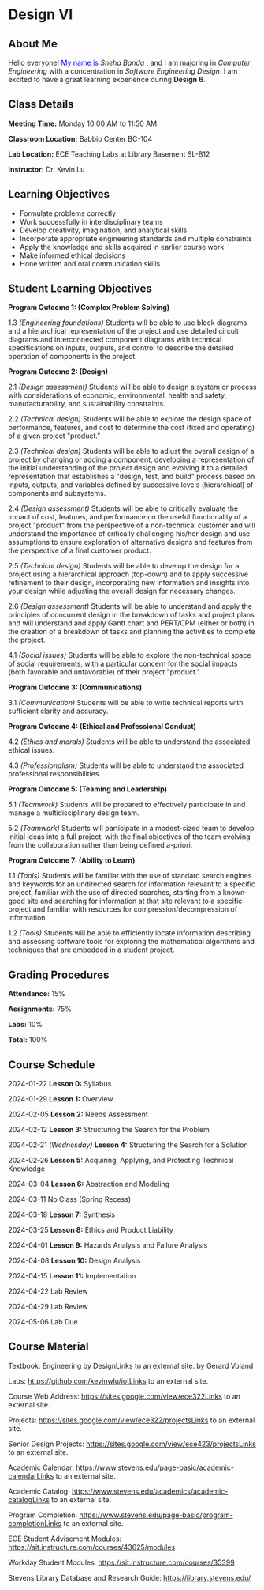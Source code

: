 # Design VI 

## About Me
Hello everyone!
<font color="blue">My name is </font>  *Sneha Banda* , and I am majoring in *Computer Engineering* with a concentration in *Software Engineering Design*. I am excited to have a great learning experience during **Design 6**.

## Class Details
**Meeting Time:** Monday 10:00 AM to 11:50 AM

**Classroom Location:** Babbio Center BC-104

**Lab Location:** ECE Teaching Labs at Library Basement SL-B12

**Instructor:** Dr. Kevin Lu 

## Learning Objectives 
- Formulate problems correctly
- Work successfully in interdisciplinary teams
- Develop creativity, imagination, and analytical skills
- Incorporate appropriate engineering standards and multiple constraints
- Apply the knowledge and skills acquired in earlier course work
- Make informed ethical decisions
- Hone written and oral communication skills
## Student Learning Objectives 
**Program Outcome 1: (Complex Problem Solving)**

1.3 *(Engineering foundations)* Students will be able to use block diagrams and a hierarchical representation of the project and use detailed circuit diagrams and interconnected component diagrams with technical specifications on inputs, outputs, and control to describe the detailed operation of components in the project.

**Program Outcome 2: (Design)**

2.1 *(Design assessment)* Students will be able to design a system or process with considerations of economic, environmental, health and safety, manufacturability, and sustainability constraints.

2.2 *(Technical design)* Students will be able to explore the design space of performance, features, and cost to determine the cost (fixed and operating) of a given project "product."

2.3 *(Technical design)* Students will be able to adjust the overall design of a project by changing or adding a component, developing a representation of the initial understanding of the project design and evolving it to a detailed representation that establishes a "design, test, and build" process based on inputs, outputs, and variables defined by successive levels (hierarchical) of components and subsystems.

2.4 *(Design assessment)* Students will be able to critically evaluate the impact of cost, features, and performance on the useful functionality of a project "product" from the perspective of a non-technical customer and will understand the importance of critically challenging his/her design and use assumptions to ensure exploration of alternative designs and features from the perspective of a final customer product.

2.5 *(Technical design)* Students will be able to develop the design for a project using a hierarchical approach (top-down) and to apply successive refinement to their design, incorporating new information and insights into your design while adjusting the overall design for necessary changes.

2.6 *(Design assessment)* Students will be able to understand and apply the principles of concurrent design in the breakdown of tasks and project plans and will understand and apply Gantt chart and PERT/CPM (either or both) in the creation of a breakdown of tasks and planning the activities to complete the project.

4.1 *(Social issues)* Students will be able to explore the non-technical space of social requirements, with a particular concern for the social impacts (both favorable and unfavorable) of their project "product."

**Program Outcome 3: (Communications)**

3.1 *(Communication)* Students will be able to write technical reports with sufficient clarity and accuracy.

**Program Outcome 4: (Ethical and Professional Conduct)**

4.2 *(Ethics and morals)* Students will be able to understand the associated ethical issues.

4.3 *(Professionalism)* Students will be able to understand the associated professional responsibilities.

**Program Outcome 5: (Teaming and Leadership)**

5.1 *(Teamwork)* Students will be prepared to effectively participate in and manage a multidisciplinary design team.

5.2 *(Teamwork)* Students will participate in a modest-sized team to develop initial ideas into a full project, with the final objectives of the team evolving from the collaboration rather than being defined a-priori.

**Program Outcome 7: (Ability to Learn)**

1.1 *(Tools)* Students will be familiar with the use of standard search engines and keywords for an undirected search for information relevant to a specific project, familiar with the use of directed searches, starting from a known-good site and searching for information at that site relevant to a specific project and familiar with resources for compression/decompression of information.

1.2 *(Tools)* Students will be able to efficiently locate information describing and assessing software tools for exploring the mathematical algorithms and techniques that are embedded in a student project.

## Grading Procedures

**Attendance:** 15%

**Assignments:** 75%

**Labs:** 10%

**Total:** 100%

## Course Schedule

2024-01-22 **Lesson 0:** Syllabus

2024-01-29 **Lesson 1:** Overview

2024-02-05 **Lesson 2:** Needs Assessment

2024-02-12 **Lesson 3:** Structuring the Search for the Problem

2024-02-21 *(Wednesday)* **Lesson 4:** Structuring the Search for a Solution

2024-02-26 **Lesson 5:** Acquiring, Applying, and Protecting Technical Knowledge

2024-03-04 **Lesson 6:** Abstraction and Modeling

2024-03-11 No Class (Spring Recess)

2024-03-18 **Lesson 7:** Synthesis

2024-03-25 **Lesson 8:** Ethics and Product Liability

2024-04-01 **Lesson 9:** Hazards Analysis and Failure Analysis

2024-04-08 **Lesson 10:** Design Analysis

2024-04-15 **Lesson 11:** Implementation

2024-04-22 Lab Review

2024-04-29 Lab Review

2024-05-06 Lab Due

## Course Material

Textbook: Engineering by DesignLinks to an external site. by Gerard Voland

Labs: https://github.com/kevinwlu/iotLinks to an external site.

Course Web Address: https://sites.google.com/view/ece322Links to an external site.

Projects: https://sites.google.com/view/ece322/projectsLinks to an external site.

Senior Design Projects: https://sites.google.com/view/ece423/projectsLinks to an external site.

Academic Calendar: https://www.stevens.edu/page-basic/academic-calendarLinks to an external site. 

Academic Catalog: https://www.stevens.edu/academics/academic-catalogLinks to an external site. 

Program Completion: https://www.stevens.edu/page-basic/program-completionLinks to an external site. 

ECE Student Advisement Modules: https://sit.instructure.com/courses/43625/modules 

Workday Student Modules: https://sit.instructure.com/courses/35399 

Stevens Library Database and Research Guide: https://library.stevens.edu/

